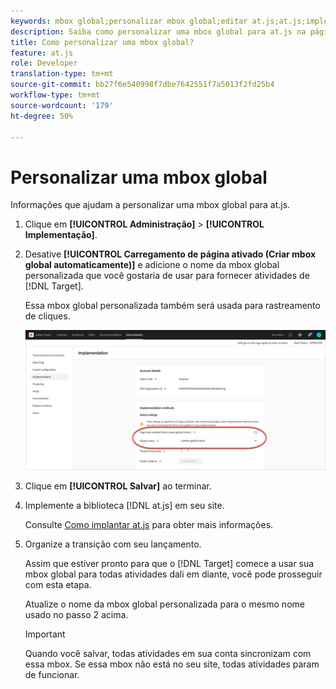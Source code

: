 ```yaml
---
keywords: mbox global;personalizar mbox global;editar at.js;at.js;implementar at.js
description: Saiba como personalizar uma mbox global para at.js na página Administração-Implementação no Adobe Target.
title: Como personalizar uma mbox global?
feature: at.js
role: Developer
translation-type: tm+mt
source-git-commit: bb27f6e540998f7dbe7642551f7a5013f2fd25b4
workflow-type: tm+mt
source-wordcount: '179'
ht-degree: 50%

---
```



# Personalizar uma mbox global

Informações que ajudam a personalizar uma mbox global para at.js.

1. Clique em **[!UICONTROL Administração]** > **[!UICONTROL Implementação]**.

1. Desative **[!UICONTROL Carregamento de página ativado (Criar mbox global automaticamente)]** e adicione o nome da mbox global personalizada que você gostaria de usar para fornecer atividades de [!DNL Target].

   Essa mbox global personalizada também será usada para rastreamento de cliques.

   ![custom-global-mbox](/help/c-implementing-target/c-implementing-target-for-client-side-web/t-mbox-download/c-understanding-global-mbox/assets/custom-global-mbox.png)

1. Clique em **[!UICONTROL Salvar]** ao terminar.

1. Implemente a biblioteca [!DNL at.js] em seu site.

   Consulte [Como implantar at.js](/help/c-implementing-target/c-implementing-target-for-client-side-web/how-to-deployatjs/how-to-deployatjs.md) para obter mais informações.

1. Organize a transição com seu lançamento.

   Assim que estiver pronto para que o [!DNL Target] comece a usar sua mbox global para todas atividades dali em diante, você pode prosseguir com esta etapa.

   Atualize o nome da mbox global personalizada para o mesmo nome usado no passo 2 acima.

   >[!IMPORTANT]
   >
   >Quando você salvar, todas atividades em sua conta sincronizam com essa mbox. Se essa mbox não está no seu site, todas atividades param de funcionar.

